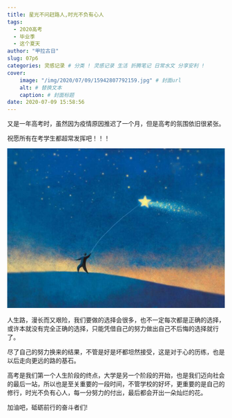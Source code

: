 ```yaml
---
title: 星光不问赶路人,时光不负有心人
tags:
  - 2020高考
  - 毕业季
  - 这个夏天
author: "甲拉古日"
slug: 07p6
categories: 灵感记录 # 分类 ! 灵感记录 生活 折腾笔记 日常水文 分享安利 !
cover:
    image: "/img/2020/07/09/15942807792159.jpg" # 封面url
    alt: # 替换文本
    caption: # 封面标题
date: 2020-07-09 15:58:56
---
```


又是一年高考时，虽然因为疫情原因推迟了一个月，但是高考的氛围依旧很紧张。

祝愿所有在考学生都超常发挥吧！！！

![星光不问赶路人,时光不负有心人](/img/2020/07/09/15942807792159.jpg)

人生路，漫长而又艰险，我们要做的选择会很多，也不一定每次都是正确的选择，或许本就没有完全正确的选择，只能凭借自己的努力做出自己不后悔的选择就行了。

尽了自己的努力换来的结果，不管是好是坏都坦然接受，这是对于心的历练，也是以后走向更远的路的基石。

高考是我们第一个人生阶段的终点，大学是另一个阶段的开始，也是我们迈向社会的最后一站，所以也是至关重要的一段时间，不管学校的好坏，更重要的是自己的修行，时光不负有心人，每一分努力的付出，最后都会开出一朵灿烂的花。

加油吧，砥砺前行的奋斗者们!